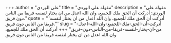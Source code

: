 +++
author = "علي الوردي"
title = "مقولة علي الوردي"
description = "مقولة علي الوردي: أدركت أن الحق ملك للجميع، وان الله اعدل من ان يختار لنفسه فريقا من الناس دون فريق."
quote = '''أدركت أن الحق ملك للجميع، وان الله اعدل من ان يختار لنفسه فريقا من الناس دون فريق.''' 
slug = "أدركت-أن-الحق-ملك-للجميع-وان-الله-اعدل-من-ان-يختار-لنفسه-فريقا-من-الناس-دون-فريق"
+++
أدركت أن الحق ملك للجميع، وان الله اعدل من ان يختار لنفسه فريقا من الناس دون فريق.
